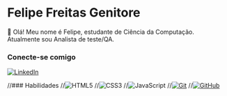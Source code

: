 # Felipe Freitas Genitore
👋 Olá! Meu nome é Felipe, estudante de Ciência da Computação. Atualmente sou Analista de teste/QA.

### Conecte-se comigo
[![LinkedIn](https://img.shields.io/badge/-LinkedIn-000?style=for-the-badge&logo=linkedin&logoColor=30A3DC)](https://www.linkedin.com/in/felipe-freitas-genitore/)


//### Habilidades
//![HTML5](https://img.shields.io/badge/HTML-000?style=for-the-badge&logo=html5&logoColor=30A3DC)
//![CSS3](https://img.shields.io/badge/CSS3-000?style=for-the-badge&logo=css3&logoColor=E94D5F)
//![JavaScript](https://img.shields.io/badge/JavaScript-000?style=for-the-badge&logo=javascript&logoColor=30A3DC)
//[![Git](https://img.shields.io/badge/Git-000?style=for-the-badge&logo=git&logoColor=E94D5F)](https://git-scm.com/doc) 
//[![GitHub](https://img.shields.io/badge/GitHub-000?style=for-the-badge&logo=github&logoColor=30A3DC)](https://docs.github.com/)



